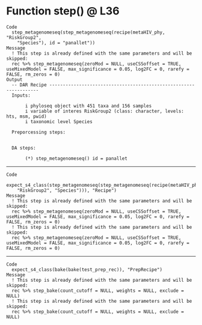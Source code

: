# Function step() @ L36

    Code
      step_metagenomeseq(step_metagenomeseq(recipe(metaHIV_phy, "RiskGroup2",
        "Species"), id = "panallet"))
    Message
      ! This step is already defined with the same parameters and will be skipped: 
      rec %>% step_metagenomeseq(zeroMod = NULL, useCSSoffset = TRUE, useMixedModel = FALSE, max_significance = 0.05, log2FC = 0, rarefy = FALSE, rm_zeros = 0)
    Output
      -- DAR Recipe ------------------------------------------------------------------
      Inputs:
      
           i phyloseq object with 451 taxa and 156 samples 
           i variable of interes RiskGroup2 (class: character, levels: hts, msm, pwid) 
           i taxonomic level Species 
      
      Preporcessing steps:
      
      
      DA steps:
      
           (*) step_metagenomeseq() id = panallet 

---

    Code
      expect_s4_class(step_metagenomeseq(step_metagenomeseq(recipe(metaHIV_phy,
        "RiskGroup2", "Species"))), "Recipe")
    Message
      ! This step is already defined with the same parameters and will be skipped: 
      rec %>% step_metagenomeseq(zeroMod = NULL, useCSSoffset = TRUE, useMixedModel = FALSE, max_significance = 0.05, log2FC = 0, rarefy = FALSE, rm_zeros = 0)
      ! This step is already defined with the same parameters and will be skipped: 
      rec %>% step_metagenomeseq(zeroMod = NULL, useCSSoffset = TRUE, useMixedModel = FALSE, max_significance = 0.05, log2FC = 0, rarefy = FALSE, rm_zeros = 0)

---

    Code
      expect_s4_class(bake(bake(test_prep_rec)), "PrepRecipe")
    Message
      ! This step is already defined with the same parameters and will be skipped: 
      rec %>% step_bake(count_cutoff = NULL, weights = NULL, exclude = NULL)
      ! This step is already defined with the same parameters and will be skipped: 
      rec %>% step_bake(count_cutoff = NULL, weights = NULL, exclude = NULL)

